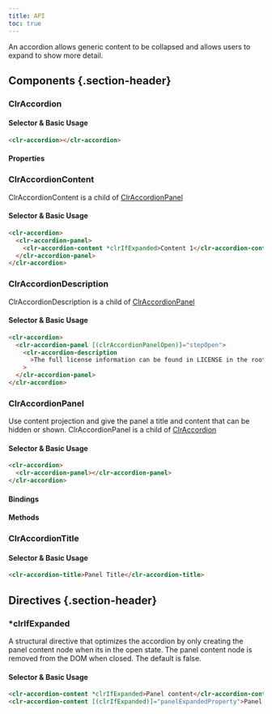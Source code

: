 ```yaml
---
title: API
toc: true
---
```


An accordion allows generic content to be collapsed and allows users to expand to show more detail.

## Components {.section-header}

### ClrAccordion

#### Selector & Basic Usage

```html
<clr-accordion></clr-accordion>
```

#### Properties
<DocComponentApi component="ClrAccordion" item="bindings" />

### ClrAccordionContent
ClrAccordionContent is a child of [ClrAccordionPanel](./api.md#clraccordionpanel)

#### Selector & Basic Usage

```html
<clr-accordion>
  <clr-accordion-panel>
    <clr-accordion-content *clrIfExpanded>Content 1</clr-accordion-content>
  </clr-accordion-panel>
</clr-accordion>
```

### ClrAccordionDescription
ClrAccordionDescription is a child of [ClrAccordionPanel](./api.md#clraccordionpanel)
#### Selector & Basic Usage

```html
<clr-accordion>
  <clr-accordion-panel [(clrAccordionPanelOpen)]="stepOpen">
    <clr-accordion-description
      >The full license information can be found in LICENSE in the root directory.</clr-accordion-description
    >
  </clr-accordion-panel>
</clr-accordion>
```

### ClrAccordionPanel

Use content projection and give the panel a title and content that can be hidden or shown.
ClrAccordionPanel is a child of [ClrAccordion](./api.md#clraccordion)

#### Selector & Basic Usage

```html
<clr-accordion>
  <clr-accordion-panel></clr-accordion-panel>
</clr-accordion>
```


#### Bindings

<DocComponentApi component="ClrAccordionPanel" item="bindings" />

#### Methods
<DocComponentApi component="ClrAccordionPanel" item="methods" />

### ClrAccordionTitle

#### Selector & Basic Usage

```html
<clr-accordion-title>Panel Title</clr-accordion-title>
```

## Directives {.section-header}

### \*clrIfExpanded

A structural directive that optimizes the accordion by only creating the panel content node when its in the open
state. The panel content node is removed from the DOM when closed. The default is false.

#### Selector & Basic Usage

```html
<clr-accordion-content *clrIfExpanded>Panel content</clr-accordion-content>
<clr-accordion-content [(clrIfExpanded)]="panelExpandedProperty">Panel content</clr-accordion-content>
```
